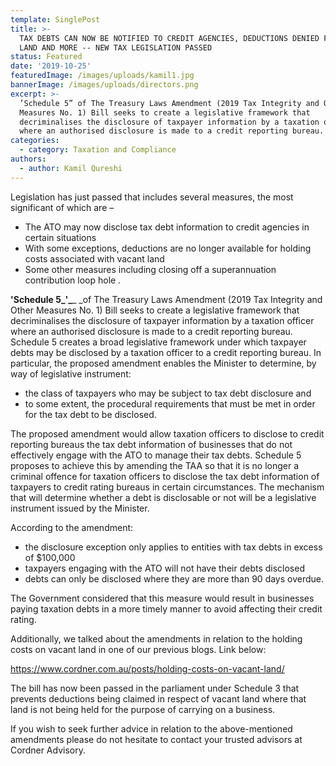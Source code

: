 ```yaml
---
template: SinglePost
title: >-
  TAX DEBTS CAN NOW BE NOTIFIED TO CREDIT AGENCIES, DEDUCTIONS DENIED FOR VACANT
  LAND AND MORE -- NEW TAX LEGISLATION PASSED
status: Featured
date: '2019-10-25'
featuredImage: /images/uploads/kamil1.jpg
bannerImage: /images/uploads/directors.png
excerpt: >-
  ’Schedule 5” of The Treasury Laws Amendment (2019 Tax Integrity and Other
  Measures No. 1) Bill seeks to create a legislative framework that
  decriminalises the disclosure of taxpayer information by a taxation officer
  where an authorised disclosure is made to a credit reporting bureau.
categories:
  - category: Taxation and Compliance
authors:
  - author: Kamil Qureshi
---
```

Legislation has just passed that includes several measures, the most significant of which are – 

* The ATO may now disclose tax debt information to credit agencies in certain situations
* With some exceptions, deductions are no longer available for holding costs associated with vacant land 
* Some other measures including closing off a superannuation contribution loop hole.



**'Schedule 5_'_**_ _of The Treasury Laws Amendment (2019 Tax Integrity and Other Measures No. 1) Bill seeks to create a legislative framework that decriminalises the disclosure of taxpayer information by a taxation officer where an authorised disclosure is made to a credit reporting bureau.  Schedule 5 creates a broad legislative framework under which taxpayer debts may be disclosed by a taxation officer to a credit reporting bureau. In particular, the proposed amendment enables the Minister to determine, by way of legislative instrument:

* the class of taxpayers who may be subject to tax debt disclosure and
* to some extent, the procedural requirements that must be met in order for the tax debt to be disclosed.

The proposed amendment would allow taxation officers to disclose to credit reporting bureaus the tax debt information of businesses that do not effectively engage with the ATO to manage their tax debts. Schedule 5 proposes to achieve this by amending the TAA so that it is no longer a criminal offence for taxation officers to disclose the tax debt information of taxpayers to credit rating bureaus in certain circumstances. The mechanism that will determine whether a debt is disclosable or not will be a legislative instrument issued by the Minister.

According to the amendment:

* the disclosure exception only applies to entities with tax debts in excess of $100,000
* taxpayers engaging with the ATO will not have their debts disclosed
* debts can only be disclosed where they are more than 90 days overdue.

The Government considered that this measure would result in businesses paying taxation debts in a more timely manner to avoid affecting their credit rating.



Additionally, we talked about the amendments in relation to the holding costs on vacant land in one of our previous blogs. Link below:

[https://www.cordner.com.au/posts/holding-costs-on-vacant-land/](https://www.cordner.com.au/posts/holding-costs-on-vacant-land/)

The bill has now been passed in the parliament under Schedule 3 that prevents deductions being claimed in respect of vacant land where that land is not being held for the purpose of carrying on a business.

If you wish to seek further advice in relation to the above-mentioned amendments please do not hesitate to contact your trusted advisors at Cordner Advisory.
